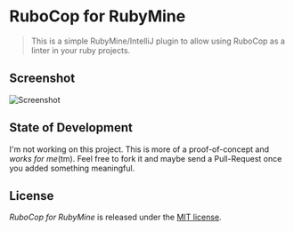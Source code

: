 # RuboCop for RubyMine

> This is a simple RubyMine/IntelliJ plugin to allow using RuboCop as a linter in your ruby projects.

## Screenshot

![Screenshot](https://dl.dropboxusercontent.com/u/9984109/images/rubocop-for-rubymine/screenshot.png)

## State of Development

I'm not working on this project. This is more of a proof-of-concept and *works for me*(tm).
Feel free to fork it and maybe send a Pull-Request once you added something meaningful.

## License

*RuboCop for RubyMine* is released under the [MIT license](http://www.opensource.org/licenses/MIT).
